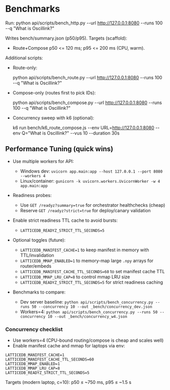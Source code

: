 # Benchmarks

Run:
  python api/scripts/bench_http.py --url http://127.0.0.1:8080 --runs 100 --q "What is Oscillink?"

Writes bench/summary.json (p50/p95). Targets (scaffold):
- Route+Compose p50 <= 120 ms; p95 <= 200 ms (CPU, warm).

Additional scripts:

- Route-only:

  python api/scripts/bench_route.py --url http://127.0.0.1:8080 --runs 100 --q "What is Oscillink?"

- Compose-only (routes first to pick IDs):

  python api/scripts/bench_compose.py --url http://127.0.0.1:8080 --runs 100 --q "What is Oscillink?"

- Concurrency sweep with k6 (optional):

  k6 run bench/k6_route_compose.js --env URL=http://127.0.0.1:8080 --env Q="What is Oscillink?" --vus 10 --duration 30s

## Performance Tuning (quick wins)

- Use multiple workers for API:
  - Windows dev: `uvicorn app.main:app --host 127.0.0.1 --port 8080 --workers 4`
  - Linux/container: `gunicorn -k uvicorn.workers.UvicornWorker -w 4 app.main:app`

- Readiness probes:
  - Use `GET /readyz?summary=true` for orchestrator healthchecks (cheap)
  - Reserve `GET /readyz?strict=true` for deploy/canary validation

- Enable strict readiness TTL cache to avoid bursts:
  - `LATTICEDB_READYZ_STRICT_TTL_SECONDS=5`

- Optional toggles (future):
  - `LATTICEDB_MANIFEST_CACHE=1` to keep manifest in memory with TTL/invalidation
  - `LATTICEDB_MMAP_ENABLED=1` to memory-map large `.npy` arrays for router/embeds
  - `LATTICEDB_MANIFEST_CACHE_TTL_SECONDS=60` to set manifest cache TTL
  - `LATTICEDB_MMAP_LRU_CAP=8` to control mmap LRU size
  - `LATTICEDB_READYZ_STRICT_TTL_SECONDS=5` for strict readiness caching

- Benchmarks to compare:
  - Dev server baseline: `python api/scripts/bench_concurrency.py --runs 50 --concurrency 10 --out _bench/concurrency_dev.json`
  - Workers=4: `python api/scripts/bench_concurrency.py --runs 50 --concurrency 10 --out _bench/concurrency_w4.json`

### Concurrency checklist

- Use workers=4 (CPU-bound routing/compose is cheap and scales well)
- Enable manifest cache and mmap for laptops via env:

```
LATTICEDB_MANIFEST_CACHE=1
LATTICEDB_MANIFEST_CACHE_TTL_SECONDS=60
LATTICEDB_MMAP_ENABLED=1
LATTICEDB_MMAP_LRU_CAP=8
LATTICEDB_READYZ_STRICT_TTL_SECONDS=5
```

Targets (modern laptop, c=10): p50 ≤ ~750 ms, p95 ≤ ~1.5 s